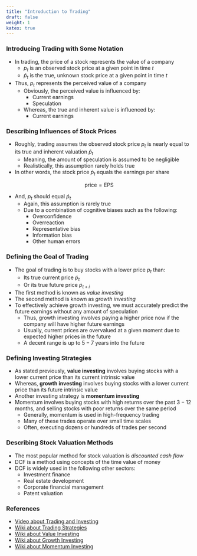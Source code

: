 ```yaml
---
title: "Introduction to Trading"
draft: false
weight: 1
katex: true
---
```


### Introducing Trading with Some Notation
- In trading, the price of a stock represents the value of a company
    - $p_{t}$ is an observed stock price at a given point in time $t$
    - $\dot{p}_{t}$ is the true, unknown stock price at a given point in time $t$
- Thus, $p_{t}$ represents the perceived value of a company
    - Obviously, the perceived value is influenced by:
        - Current earnings
        - Speculation
    - Whereas, the true and inherent value is influenced by:
        - Current earnings

### Describing Influences of Stock Prices
- Roughly, trading assumes the observed stock price $p_{t}$ is nearly equal to its true and inherent valuation $\dot{p}_{t}$
    - Meaning, the amount of speculation is assumed to be negligible
    - Realistically, this assumption rarely holds true
- In other words, the stock price $\dot{p}_{t}$ equals the earnings per share

$$
\text{price} = \text{EPS}
$$

- And, $p_{t}$ should equal $\dot{p}_{t}$
    - Again, this assumption is rarely true
    - Due to a combination of cognitive biases such as the following:
        - Overconfidence
        - Overreaction
        - Representative bias
        - Information bias
        - Other human errors

### Defining the Goal of Trading
- The goal of trading is to buy stocks with a lower price $p_{t}$ than:
    - Its true current price $\dot{p}_{t}$
    - Or its true future price $\dot{p}_{t+i}$
- The first method is known as *value investing*
- The second method is known as *growth investing*
- To effectively achieve growth investing, we must accurately predict the future earnings without any amount of speculation
    - Thus, growth investing involves paying a higher price now if the company will have higher future earnings
    - Usually, current prices are overvalued at a given moment due to expected higher prices in the future
    - A decent range is up to $5-7$ years into the future

### Defining Investing Strategies
- As stated previously, **value investing** involves buying stocks with a lower current price than its current intrinsic value
- Whereas, **growth investing** involves buying stocks with a lower current price than its future intrinsic value
- Another investing strategy is **momentum investing**
- Momentum involves buying stocks with high returns over the past $3-12$ months, and selling stocks with poor returns over the same period
    - Generally, momentum is used in high-frequency trading
    - Many of these trades operate over small time scales
    - Often, executing dozens or hundreds of trades per second

### Describing Stock Valuation Methods
- The most popular method for stock valuation is *discounted cash flow*
- DCF is a method using concepts of the time value of money
- DCF is widely used in the following other sectors:
    - Investment finance
    - Real estate development
    - Corporate financial management
    - Patent valuation

### References
- [Video about Trading and Investing](https://www.youtube.com/watch?v=WEDIj9JBTC8)
- [Wiki about Trading Strategies](https://en.wikipedia.org/wiki/Trading_strategy)
- [Wiki about Value Investing](https://en.wikipedia.org/wiki/Value_investing)
- [Wiki about Growth Investing](https://en.wikipedia.org/wiki/Growth_stock)
- [Wiki about Momentum Investing](https://en.wikipedia.org/wiki/Momentum_investing)